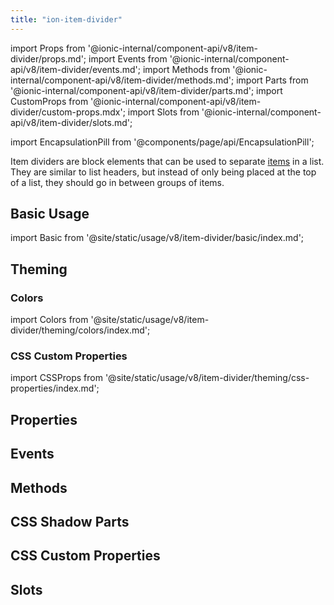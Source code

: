 ```yaml
---
title: "ion-item-divider"
---
```

import Props from '@ionic-internal/component-api/v8/item-divider/props.md';
import Events from '@ionic-internal/component-api/v8/item-divider/events.md';
import Methods from '@ionic-internal/component-api/v8/item-divider/methods.md';
import Parts from '@ionic-internal/component-api/v8/item-divider/parts.md';
import CustomProps from '@ionic-internal/component-api/v8/item-divider/custom-props.mdx';
import Slots from '@ionic-internal/component-api/v8/item-divider/slots.md';

<head>
  <title>ion-item-divider: Item Divider Block Element for Ionic Apps</title>
  <meta name="description" content="Item Dividers are block elements that can be used to separate items in a list. They are similar to list headers, but instead, go in between groups of items." />
</head>

import EncapsulationPill from '@components/page/api/EncapsulationPill';

<EncapsulationPill type="shadow" />


Item dividers are block elements that can be used to separate [items](./item) in a list. They are similar to list headers, but instead of only being placed at the top of a list, they should go in between groups of items.


## Basic Usage

import Basic from '@site/static/usage/v8/item-divider/basic/index.md';

<Basic />


## Theming

### Colors

import Colors from '@site/static/usage/v8/item-divider/theming/colors/index.md';

<Colors />


### CSS Custom Properties

import CSSProps from '@site/static/usage/v8/item-divider/theming/css-properties/index.md';

<CSSProps />


## Properties
<Props />

## Events
<Events />

## Methods
<Methods />

## CSS Shadow Parts
<Parts />

## CSS Custom Properties
<CustomProps />

## Slots
<Slots />

